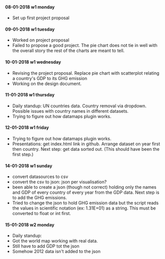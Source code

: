 #### 08-01-2018    w1 monday
- Set up first project proposal

#### 09-01-2018    w1 tuesday
- Worked on project proposal
- Failed to propose a good project.
The pie chart does not tie in well with the overall story the rest of the charts
are meant to tell.

#### 10-01-2018    w1 wednesday
- Revising the project proposal.
Replace pie chart with scatterplot relating a country's GDP to its GHG emission
- Working on the design document.

#### 11-01-2018    w1 thursday
- Daily standup:
UN countries data. Country removal via dropdown. Possible issues with country
names in different datasets.
- Trying to figure out how datamaps plugin works.

#### 12-01-2018    w1 friday
- Trying to figure out how datamaps plugin works.
- Presentations:
get index.html link in github.
Arrange dataset on year first then country.
Next step: get data sorted out. (This should have been the first step.)

#### 14-01-2018    w1 sunday
- convert datasources to csv
- convert the csv to json: json per visualisation?
- been able to create a json (though not correct) holding only the names and GDP
of every country of every year from the GDP data. Next step is to add the GHG
emissions.
- Tried to change the json to hold GHG emission data but the script reads the
values in scientific notation (ex: 1.31E+01) as a string. This must be converted
to float or int first.

#### 15-01-2018    w2 monday
- Daily standup:
- Got the world map working with real data.
- Still have to add GDP tot the json
- Somehow 2012 data isn't added to the json
